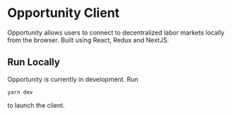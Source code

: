 # Opportunity Client #
Opportunity allows users to connect to decentralized labor markets locally from the browser.  Built using React, Redux and NextJS.

## Run Locally ##
Opportunity is currently in development.  Run
```shell
yarn dev
```
to launch the client.
